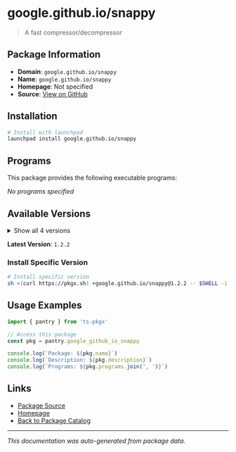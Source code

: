 # google.github.io/snappy

> A fast compressor/decompressor

## Package Information

- **Domain**: `google.github.io/snappy`
- **Name**: `google.github.io/snappy`
- **Homepage**: Not specified
- **Source**: [View on GitHub](https://github.com/pkgxdev/pantry/tree/main/projects/google.github.io/snappy/package.yml)

## Installation

```bash
# Install with launchpad
launchpad install google.github.io/snappy
```

## Programs

This package provides the following executable programs:

*No programs specified*

## Available Versions

<details>
<summary>Show all 4 versions</summary>

- `1.2.2`, `1.2.1`, `1.2.0`, `1.1.10`

</details>

**Latest Version**: `1.2.2`

### Install Specific Version

```bash
# Install specific version
sh <(curl https://pkgx.sh) +google.github.io/snappy@1.2.2 -- $SHELL -i
```

## Usage Examples

```typescript
import { pantry } from 'ts-pkgx'

// Access this package
const pkg = pantry.google_github_io_snappy

console.log(`Package: ${pkg.name}`)
console.log(`Description: ${pkg.description}`)
console.log(`Programs: ${pkg.programs.join(', ')}`)
```

## Links

- [Package Source](https://github.com/pkgxdev/pantry/tree/main/projects/google.github.io/snappy/package.yml)
- [Homepage](#)
- [Back to Package Catalog](../package-catalog.md)

---

*This documentation was auto-generated from package data.*
